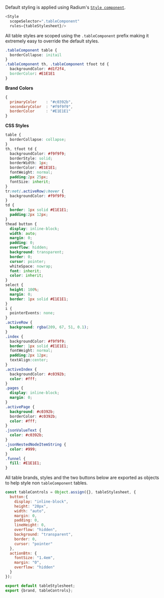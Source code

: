 Default styling is applied using Radium's [`Style component`].

```js
<Style
  scopeSelector=".tableComponent"
  rules={tableStylesheet}/>
```
All table styles are scoped using the `.tableComponent` prefix making it extremely easy to override the default styles.

```css
.tableComponent table {
  borderCollapse: initail
}
.tableComponent th, .tableComponent tfoot td {
  backgroundColor: #d1f2f4,
  borderColor: #E1E1E1
}
```

**Brand Colors**
```js
{
  primaryColor    : "#c0392b",
  secondaryColor  : "#f9f9f9",
  borderColor     : "#E1E1E1"
}
```
**CSS Styles**
```css
table {
  borderCollapse: collapse;
}
th, tfoot td {
  backgroundColor: #f9f9f9;
  borderStyle: solid;
  borderWidth: 1px;
  borderColor: #E1E1E1;
  fontWeight: normal;
  padding:2px 25px;
  fontSize: inherit;
}
tr:not(.activeRow):hover {
  backgroundColor: #f9f9f9;
}
td {
  border: 1px solid #E1E1E1;
  padding:2px 12px;
}
thead button {
  display: inline-block;
  width: auto;
  margin: 0;
  padding: 0;
  overflow: hidden;
  background: transparent;
  border: 0;
  cursor: pointer;
  whiteSpace: nowrap;
  font: inherit;
  color: inherit;
}
select {
  height: 100%;
  margin: 0;
  border: 1px solid #E1E1E1;
}
i {
  pointerEvents: none;
}
.activeRow {
  background: rgba(209, 67, 51, 0.1);
}
.index {
  backgroundColor: #f9f9f9;
  border: 1px solid #E1E1E1;
  fontWeight: normal;
  padding:2px 12px;
  textAlign:center;
}
.activeIndex {
  backgroundColor: #c0392b;
  color: #fff;
}
.pages {
  display: inline-block;
  margin: 0;
}
.activePage {
  background: #c0392b;
  borderColor: #c0392b;
  color: #fff;
}
.jsonValueText {
  color: #c0392b;
}
.jsonNestedNodeItemString {
  color: #999;
}
.funnel {
  fill: #E1E1E1;
}
```

All table brands, styles and the two buttons below are exported as objects to help style non `tableComponent` tables.

```js
const tableControls = Object.assign({}, tableStylesheet, {
  button:{
    display: "inline-block",
    height: "20px",
    width: "auto",
    margin: 0,
    padding: 0,
    lineHeight: 0,
    overflow: "hidden",
    background: "transparent",
    border: 0,
    cursor: "pointer"
  },
  actionBtn: {
    fontSize: "1.4em",
    margin: "0",
    overflow: "hidden"
  }
});

export default tableStylesheet;
export {brand, tableControls};

```

[`Style component`]: https://github.com/FormidableLabs/radium/tree/master/docs/api#style-component